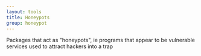 ```yaml
---
layout: tools
title: Honeypots
group: honeypot
---
```


Packages that act as "honeypots", ie programs that appear to be vulnerable services used to attract
hackers into a trap
 